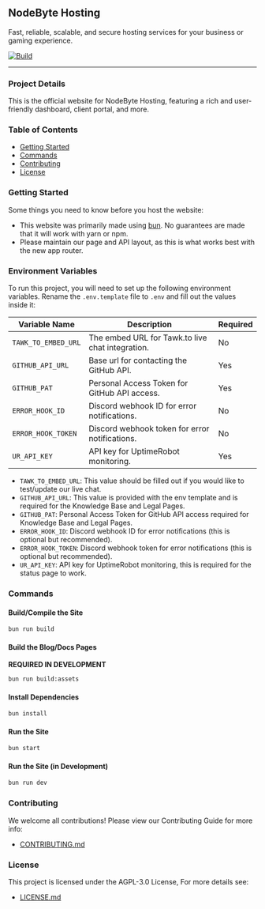 ## NodeByte Hosting

Fast, reliable, scalable, and secure hosting services for your business or gaming experience.

[![Build](https://github.com/NodeByteHosting/website/actions/workflows/build.yml/badge.svg?branch=master)](https://github.com/NodeByteHosting/website/actions/workflows/build.yml)

---

### Project Details

This is the official website for NodeByte Hosting, featuring a rich and user-friendly dashboard, client portal, and more.

### Table of Contents

- [Getting Started](#getting-started)
- [Commands](#commands)
- [Contributing](#contributing)
- [License](#license)

### Getting Started

Some things you need to know before you host the website:

- This website was primarily made using [bun](https://bun.sh/). No guarantees are made that it will work with yarn or npm.
- Please maintain our page and API layout, as this is what works best with the new app router.

### Environment Variables

To run this project, you will need to set up the following environment variables. Rename the `.env.template` file to `.env` and fill out the values inside it:

| Variable Name       | Description                                               | Required |
|---------------------|-----------------------------------------------------------|----------|
| `TAWK_TO_EMBED_URL` | The embed URL for Tawk.to live chat integration.          | No       |
| `GITHUB_API_URL`    | Base url for contacting the GitHub API.                   | Yes      |
| `GITHUB_PAT`        | Personal Access Token for GitHub API access.              | Yes      |
| `ERROR_HOOK_ID`     | Discord webhook ID for error notifications.               | No       |
| `ERROR_HOOK_TOKEN`  | Discord webhook token for error notifications.            | No       |
| `UR_API_KEY`        | API key for UptimeRobot monitoring.                       | Yes      |

- `TAWK_TO_EMBED_URL`: This value should be filled out if you would like to test/update our live chat.
- `GITHUB_API_URL`: This value is provided with the env template and is required for the Knowledge Base and Legal Pages.
- `GITHUB_PAT`: Personal Access Token for GitHub API access required for Knowledge Base and Legal Pages.
- `ERROR_HOOK_ID`: Discord webhook ID for error notifications (this is optional but recommended).
- `ERROR_HOOK_TOKEN`: Discord webhook token for error notifications (this is optional but recommended).
- `UR_API_KEY`: API key for UptimeRobot monitoring, this is required for the status page to work.

### Commands

#### Build/Compile the Site

```sh
bun run build
```

#### Build the Blog/Docs Pages

**REQUIRED IN DEVELOPMENT**

```sh
bun run build:assets
```

#### Install Dependencies

```sh
bun install
```

#### Run the Site

```sh
bun start
```

#### Run the Site (in Development)

```sh
bun run dev
```

### Contributing

We welcome all contributions! Please view our Contributing Guide for more info:
- [CONTRIBUTING.md](./CONTRIBUTING.md)

### License

This project is licensed under the AGPL-3.0 License, For more details see:
- [LICENSE.md](./LICENSE)